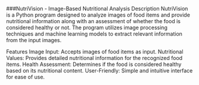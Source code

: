 ###NutriVision - Image-Based Nutritional Analysis
Description
NutriVision is a Python program designed to analyze images of food items and provide nutritional information along with an assessment of whether the food is considered healthy or not. The program utilizes image processing techniques and machine learning models to extract relevant information from the input images.

Features
Image Input: Accepts images of food items as input.
Nutritional Values: Provides detailed nutritional information for the recognized food items.
Health Assessment: Determines if the food is considered healthy based on its nutritional content.
User-Friendly: Simple and intuitive interface for ease of use.
